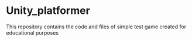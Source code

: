# Unity_platformer
This repository contains the code and files of simple test game created for educational purposes
